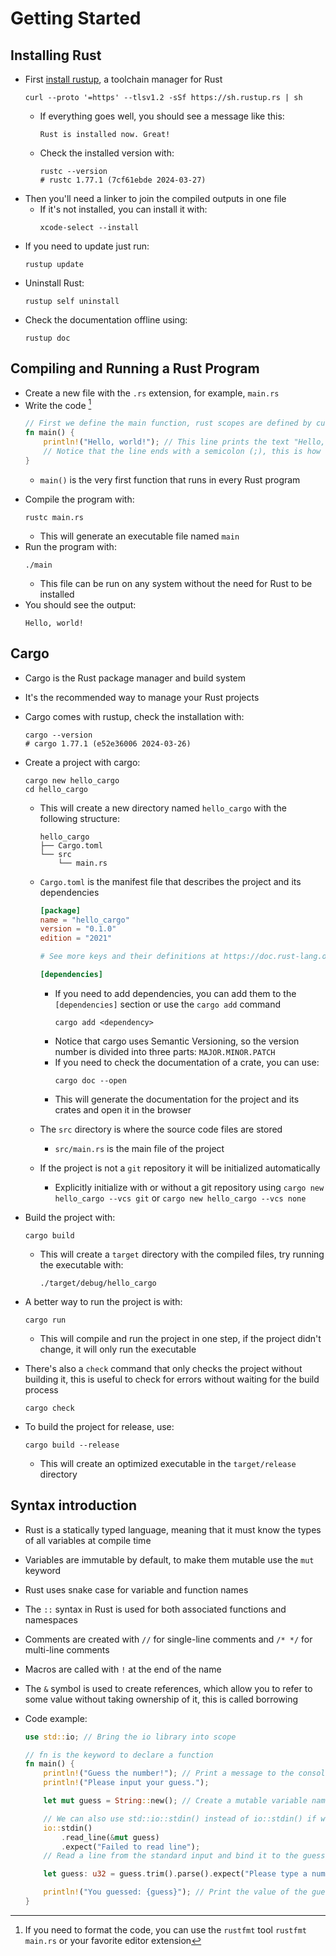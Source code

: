 # Getting Started

## Installing Rust

- First [install rustup](https://www.rust-lang.org/learn/get-started), a toolchain manager for Rust
  ```SHELL
  curl --proto '=https' --tlsv1.2 -sSf https://sh.rustup.rs | sh
  ```
  - If everything goes well, you should see a message like this:
    ```SHELL
    Rust is installed now. Great!
    ```
  - Check the installed version with:
    ```SHELL
    rustc --version
    # rustc 1.77.1 (7cf61ebde 2024-03-27)
    ```
- Then you'll need a linker to join the compiled outputs in one file
  - If it's not installed, you can install it with:
    ```SHELL
    xcode-select --install
    ```
- If you need to update just run:
  ```SHELL
  rustup update
  ```
- Uninstall Rust:
  ```SHELL
  rustup self uninstall
  ```
- Check the documentation offline using:
  ```SHELL
  rustup doc
  ```

## Compiling and Running a Rust Program

- Create a new file with the `.rs` extension, for example, `main.rs`
- Write the code [^1]
  ```RUST
  // First we define the main function, rust scopes are defined by curly braces
  fn main() {
      println!("Hello, world!"); // This line prints the text "Hello, world!" to the console using the println! macro
      // Notice that the line ends with a semicolon (;), this is how we end expressions in Rust and it's mandatory
  }
  ```
  - `main()` is the very first function that runs in every Rust program

[^1]: If you need to format the code, you can use the `rustfmt` tool `rustfmt main.rs` or your favorite editor extension

- Compile the program with:
  ```SHELL
  rustc main.rs
  ```
  - This will generate an executable file named `main`
- Run the program with:
  ```SHELL
  ./main
  ```
  - This file can be run on any system without the need for Rust to be installed
- You should see the output:
  ```SHELL
  Hello, world!
  ```

## Cargo

- Cargo is the Rust package manager and build system
- It's the recommended way to manage your Rust projects
- Cargo comes with rustup, check the installation with:
  ```SHELL
  cargo --version
  # cargo 1.77.1 (e52e36006 2024-03-26)
  ```
- Create a project with cargo:

  ```SHELL
  cargo new hello_cargo
  cd hello_cargo
  ```

  - This will create a new directory named `hello_cargo` with the following structure:
    ```SHELL
    hello_cargo
    ├── Cargo.toml
    └── src
        └── main.rs
    ```
  - `Cargo.toml` is the manifest file that describes the project and its dependencies

    ```TOML
    [package]
    name = "hello_cargo"
    version = "0.1.0"
    edition = "2021"

    # See more keys and their definitions at https://doc.rust-lang.org/cargo/reference/manifest.html

    [dependencies]
    ```

    - If you need to add dependencies, you can add them to the `[dependencies]` section or use the `cargo add` command
      ```SHELL
      cargo add <dependency>
      ```
    - Notice that cargo uses Semantic Versioning, so the version number is divided into three parts: `MAJOR.MINOR.PATCH`
    - If you need to check the documentation of a crate, you can use:
      ```SHELL
      cargo doc --open
      ```
    - This will generate the documentation for the project and its crates and open it in the browser

  - The `src` directory is where the source code files are stored
    - `src/main.rs` is the main file of the project
  - If the project is not a `git` repository it will be initialized automatically
    - Explicitly initialize with or without a git repository using `cargo new hello_cargo --vcs git` or `cargo new hello_cargo --vcs none`

- Build the project with:
  ```SHELL
  cargo build
  ```
  - This will create a `target` directory with the compiled files, try running the executable with:
    ```SHELL
    ./target/debug/hello_cargo
    ```
- A better way to run the project is with:
  ```SHELL
  cargo run
  ```
  - This will compile and run the project in one step, if the project didn't change, it will only run the executable
- There's also a `check` command that only checks the project without building it, this is useful to check for errors without waiting for the build process
  ```SHELL
  cargo check
  ```
- To build the project for release, use:
  ```SHELL
  cargo build --release
  ```
  - This will create an optimized executable in the `target/release` directory

## Syntax introduction

- Rust is a statically typed language, meaning that it must know the types of all variables at compile time
- Variables are immutable by default, to make them mutable use the `mut` keyword
- Rust uses snake case for variable and function names
- The `::` syntax in Rust is used for both associated functions and namespaces
- Comments are created with `//` for single-line comments and `/* */` for multi-line comments
- Macros are called with `!` at the end of the name
- The `&` symbol is used to create references, which allow you to refer to some value without taking ownership of it, this is called borrowing
- Code example:

  ```RUST
  use std::io; // Bring the io library into scope

  // fn is the keyword to declare a function
  fn main() {
      println!("Guess the number!"); // Print a message to the console with the println! macro
      println!("Please input your guess.");

      let mut guess = String::new(); // Create a mutable variable named guess and bind it to a new, empty instance of a String

      // We can also use std::io::stdin() instead of io::stdin() if we don't want to bring the io library into scope
      io::stdin()
          .read_line(&mut guess)
          .expect("Failed to read line");
      // Read a line from the standard input and bind it to the guess variable, the .expect() method is called on the Result type returned by read_line to handle any errors

      let guess: u32 = guess.trim().parse().expect("Please type a number!"); // Parse the string into a number, shadowing the previous value of guess

      println!("You guessed: {guess}"); // Print the value of the guess variable to the console using a placeholder {}
  }
  ```
